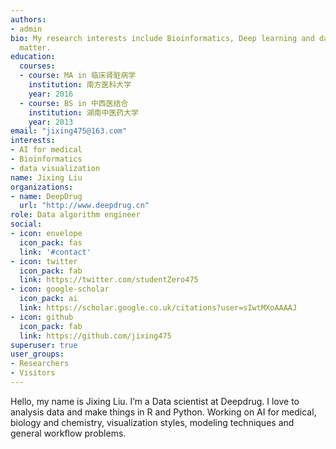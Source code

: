 ```yaml
---
authors:
- admin
bio: My research interests include Bioinformatics, Deep learning and data visualization
  matter.
education:
  courses:
  - course: MA in 临床肾脏病学
    institution: 南方医科大学
    year: 2016
  - course: BS in 中西医结合
    institution: 湖南中医药大学
    year: 2013
email: "jixing475@163.com"
interests:
- AI for medical
- Bioinformatics
- data visualization
name: Jixing Liu
organizations:
- name: DeepDrug
  url: "http://www.deepdrug.cn"
role: Data algorithm engineer
social:
- icon: envelope
  icon_pack: fas
  link: '#contact'
- icon: twitter
  icon_pack: fab
  link: https://twitter.com/studentZero475
- icon: google-scholar
  icon_pack: ai
  link: https://scholar.google.co.uk/citations?user=sIwtMXoAAAAJ
- icon: github
  icon_pack: fab
  link: https://github.com/jixing475
superuser: true
user_groups:
- Researchers
- Visitors
---
```


Hello, my name is Jixing Liu. I’m a Data scientist at Deepdrug. I love to analysis data and make things in R and Python. Working on AI for medical, biology and chemistry, visualization styles, modeling techniques and general workflow problems.


